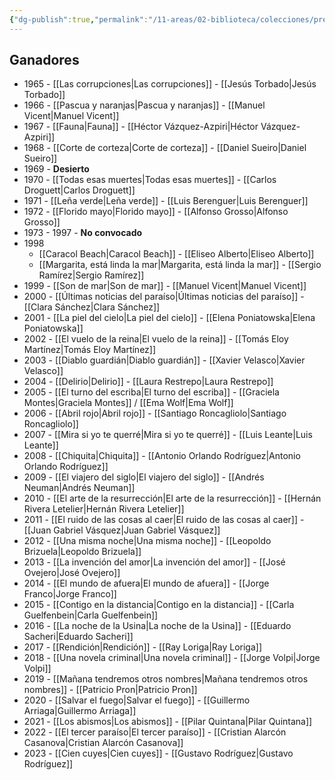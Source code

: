 ```yaml
---
{"dg-publish":true,"permalink":"/11-areas/02-biblioteca/colecciones/premio-alfaguara-de-novela/","noteIcon":""}
---
```



## Ganadores
- 1965 - [[Las corrupciones\|Las corrupciones]] - [[Jesús Torbado\|Jesús Torbado]]
- 1966 - [[Pascua y naranjas\|Pascua y naranjas]] - [[Manuel Vicent\|Manuel Vicent]]
- 1967 - [[Fauna\|Fauna]] - [[Héctor Vázquez-Azpiri\|Héctor Vázquez-Azpiri]]
- 1968 - [[Corte de corteza\|Corte de corteza]] - [[Daniel Sueiro\|Daniel Sueiro]]
- 1969 - **Desierto**
- 1970 - [[Todas esas muertes\|Todas esas muertes]] - [[Carlos Droguett\|Carlos Droguett]]
- 1971 - [[Leña verde\|Leña verde]] - [[Luis Berenguer\|Luis Berenguer]]
- 1972 - [[Florido mayo\|Florido mayo]] - [[Alfonso Grosso\|Alfonso Grosso]]
- 1973 - 1997 - **No convocado**
- 1998
	- [[Caracol Beach\|Caracol Beach]] - [[Eliseo Alberto\|Eliseo Alberto]]
	- [[Margarita, está linda la mar\|Margarita, está linda la mar]] - [[Sergio Ramírez\|Sergio Ramírez]]
- 1999 - [[Son de mar\|Son de mar]] - [[Manuel Vicent\|Manuel Vicent]]
- 2000 - [[Últimas noticias del paraíso\|Últimas noticias del paraíso]] - [[Clara Sánchez\|Clara Sánchez]]
- 2001 - [[La piel del cielo\|La piel del cielo]] - [[Elena Poniatowska\|Elena Poniatowska]]
- 2002 - [[El vuelo de la reina\|El vuelo de la reina]] - [[Tomás Eloy Martínez\|Tomás Eloy Martínez]]
- 2003 - [[Diablo guardián\|Diablo guardián]] - [[Xavier Velasco\|Xavier Velasco]]
- 2004 - [[Delirio\|Delirio]] - [[Laura Restrepo\|Laura Restrepo]]
- 2005 - [[El turno del escriba\|El turno del escriba]] - [[Graciela Montes\|Graciela Montes]] / [[Ema Wolf\|Ema Wolf]]
- 2006 - [[Abril rojo\|Abril rojo]] - [[Santiago Roncagliolo\|Santiago Roncagliolo]]
- 2007 - [[Mira si yo te querré\|Mira si yo te querré]] - [[Luis Leante\|Luis Leante]]
- 2008 - [[Chiquita\|Chiquita]]​ - [[Antonio Orlando Rodríguez\|Antonio Orlando Rodríguez]]
- 2009 - [[El viajero del siglo\|El viajero del siglo]] - [[Andrés Neuman\|Andrés Neuman]]
- 2010 - [[El arte de la resurrección\|El arte de la resurrección]] - [[Hernán Rivera Letelier\|Hernán Rivera Letelier]]
- 2011 - [[El ruido de las cosas al caer\|El ruido de las cosas al caer]]​ - [[Juan Gabriel Vásquez\|Juan Gabriel Vásquez]]
- 2012 - [[Una misma noche\|Una misma noche]] - [[Leopoldo Brizuela\|Leopoldo Brizuela]]
- 2013 - [[La invención del amor​\|La invención del amor​]] - [[José Ovejero\|José Ovejero]]
- 2014 - [[El mundo de afuera\|El mundo de afuera]] - [[Jorge Franco\|Jorge Franco]]
- 2015 - [[Contigo en la distancia\|Contigo en la distancia]] - [[Carla Guelfenbein\|Carla Guelfenbein]]
- 2016 - [[La noche de la Usina\|La noche de la Usina]]​ - [[Eduardo Sacheri\|Eduardo Sacheri]]
- 2017 - [[Rendición\|Rendición]] - [[Ray Loriga\|Ray Loriga]]
- 2018 - [[Una novela criminal\|Una novela criminal]]​ - [[Jorge Volpi\|Jorge Volpi]]
- 2019 - [[Mañana tendremos otros nombres\|Mañana tendremos otros nombres]]​ - [[Patricio Pron\|Patricio Pron]]
- 2020 - [[Salvar el fuego\|Salvar el fuego]] - [[Guillermo Arriaga\|Guillermo Arriaga]]
- 2021 - [[Los abismos\|Los abismos]] - [[Pilar Quintana\|Pilar Quintana]]
- 2022 - [[El tercer paraíso\|El tercer paraíso]] - [[Cristian Alarcón Casanova\|Cristian Alarcón Casanova]]
- 2023 - [[Cien cuyes\|Cien cuyes]] - [[Gustavo Rodríguez\|Gustavo Rodríguez]]
